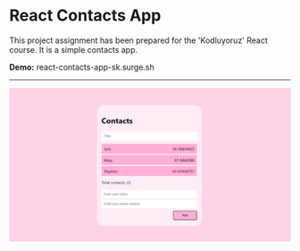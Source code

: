 # React Contacts App
This project assignment has been prepared for the 'Kodluyoruz' React course. It is a simple contacts app.

**Demo:** react-contacts-app-sk.surge.sh



---

!["preview img"](preview.png)